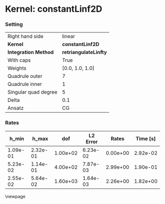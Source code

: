 # Kernel: constantLinf2D
### Setting
| | |
| --- | --- |
| Right hand side | linear |
| **Kernel** | **constantLinf2D** |
| **Integration Method** | **retriangulateLinfty** |
| With caps | True |
| Weights | [0.0, 1.0, 1.0] |
| Quadrule outer | 7 |
| Quadrule inner | 1 |
| Singular quad degree | 5 |
| Delta | 0.1 |
| Ansatz | CG |
### Rates
| h_min| h_max| dof| L2 Error| Rates| Time [s]| 
|---|---|---|---|---|---|
| 1.09e-01 | 2.32e-01 | 1.00e+02 | 6.23e-02 | 0.00e+00 | 2.92e-02 |
| 5.23e-02 | 1.14e-01 | 4.00e+02 | 7.87e-03 | 2.99e+00 | 1.90e-01 |
| 2.55e-02 | 5.64e-02 | 1.60e+03 | 1.64e-03 | 2.26e+00 | 1.82e+00 |
\newpage 
